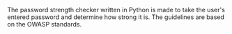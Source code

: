 The password strength checker written in Python is made to take the user's entered password and determine how strong it is. The guidelines are based on the OWASP standards.
